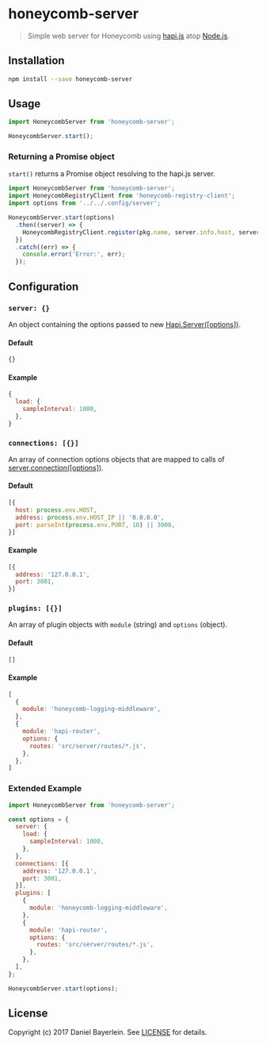 # honeycomb-server

> Simple web server for Honeycomb using [hapi.js](https://hapijs.com) atop [Node.js](https://nodejs.org/).

## Installation

```bash
npm install --save honeycomb-server
```

## Usage

```javascript
import HoneycombServer from 'honeycomb-server';

HoneycombServer.start();
```

### Returning a Promise object

`start()` returns a Promise object resolving to the hapi.js server.

```javascript
import HoneycombServer from 'honeycomb-server';
import HoneycombRegistryClient from 'honeycomb-registry-client';
import options from '../../.config/server';

HoneycombServer.start(options)
  .then((server) => {
    HoneycombRegistryClient.register(pkg.name, server.info.host, server.info.port);
  })
  .catch((err) => {
    console.error('Error:', err);
  });
```

## Configuration

### `server: {}`

An object containing the options passed to new [Hapi.Server([options])](https://hapijs.com/api#new-serveroptions).

#### Default

```javascript
{}
```

#### Example

```javascript
{
  load: {
    sampleInterval: 1000,
  },
}
```

### `connections: [{}]`

An array of connection options objects that are mapped to calls of [server.connection([options])](https://hapijs.com/api#serverconnectionoptions).

#### Default

```javascript
[{
  host: process.env.HOST,
  address: process.env.HOST_IP || '0.0.0.0',
  port: parseInt(process.env.PORT, 10) || 3000,
}]
```

#### Example

```javascript
[{
  address: '127.0.0.1',
  port: 3001,
}]
```

### `plugins: [{}]`

An array of plugin objects with `module` (string) and `options` (object).

#### Default

```javascript
[]
```

#### Example

```javascript
[
  {
    module: 'honeycomb-logging-middleware',
  },
  {
    module: 'hapi-router',
    options: {
      routes: 'src/server/routes/*.js',
    },
  },
]
```

### Extended Example

```javascript
import HoneycombServer from 'honeycomb-server';

const options = {
  server: {
    load: {
      sampleInterval: 1000,
    },
  },
  connections: [{
    address: '127.0.0.1',
    port: 3001,
  }],
  plugins: [
    {
      module: 'honeycomb-logging-middleware',
    },
    {
      module: 'hapi-router',
      options: {
        routes: 'src/server/routes/*.js',
      },
    },
  ],
};

HoneycombServer.start(options);
```

## License

Copyright (c) 2017 Daniel Bayerlein. See [LICENSE](../../LICENSE.md) for details.
